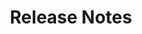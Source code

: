 ---
title: Release Notes
excerpt: ''
deprecated: false
hidden: false
metadata:
  title: ''
  description: ''
  robots: index
next:
  description: ''
---